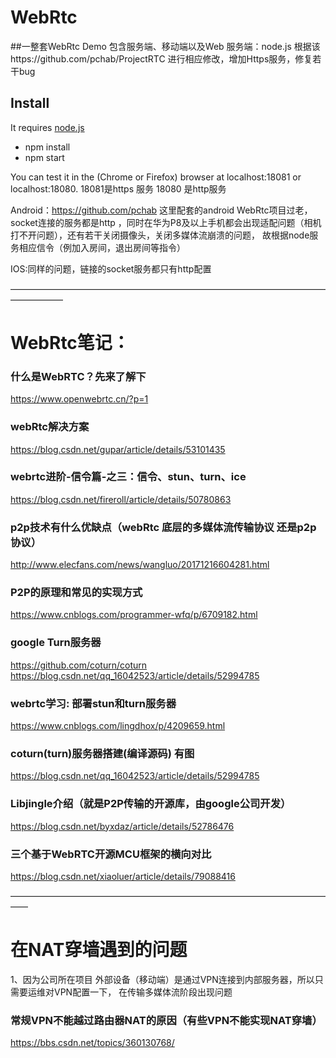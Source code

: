 # WebRtc
##一整套WebRtc Demo 包含服务端、移动端以及Web
服务端：node.js 根据该https://github.com/pchab/ProjectRTC 进行相应修改，增加Https服务，修复若干bug

## Install
It requires [node.js](http://nodejs.org/download/)
* npm install
* npm start

You can test it in the (Chrome or Firefox) browser at localhost:18081 or localhost:18080. 
18081是https 服务 18080 是http服务

Android：https://github.com/pchab 这里配套的android WebRtc项目过老，socket连接的服务都是http
，同时在华为P8及以上手机都会出现适配问题（相机打不开问题），还有若干关闭摄像头，关闭多媒体流崩溃的问题，
故根据node服务相应信令（例加入房间，退出房间等指令）

IOS:同样的问题，链接的socket服务都只有http配置

——————————————————————————————————————————

# WebRtc笔记：

### 什么是WebRTC？先来了解下
https://www.openwebrtc.cn/?p=1

### webRtc解决方案 
https://blog.csdn.net/gupar/article/details/53101435

### webrtc进阶-信令篇-之三：信令、stun、turn、ice
https://blog.csdn.net/fireroll/article/details/50780863

### p2p技术有什么优缺点（webRtc 底层的多媒体流传输协议 还是p2p协议）
http://www.elecfans.com/news/wangluo/20171216604281.html

### P2P的原理和常见的实现方式
https://www.cnblogs.com/programmer-wfq/p/6709182.html

### google Turn服务器
https://github.com/coturn/coturn
https://blog.csdn.net/qq_16042523/article/details/52994785

### webrtc学习: 部署stun和turn服务器
https://www.cnblogs.com/lingdhox/p/4209659.html

### coturn(turn)服务器搭建(编译源码) 有图
https://blog.csdn.net/qq_16042523/article/details/52994785

### Libjingle介绍（就是P2P传输的开源库，由google公司开发）
https://blog.csdn.net/byxdaz/article/details/52786476

### 三个基于WebRTC开源MCU框架的横向对比
https://blog.csdn.net/xiaoluer/article/details/79088416

——————————————————————————————————————

# 在NAT穿墙遇到的问题
1、因为公司所在项目 外部设备（移动端）是通过VPN连接到内部服务器，所以只需要运维对VPN配置一下，
在传输多媒体流阶段出现问题

### 常规VPN不能越过路由器NAT的原因（有些VPN不能实现NAT穿墙）
https://bbs.csdn.net/topics/360130768/
